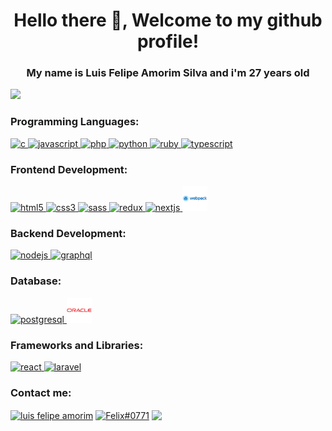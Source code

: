 <h1 align="center">Hello there 👋, Welcome to my github profile!</h1>
<h3 align="center">My name is Luis Felipe Amorim Silva and i'm 27 years old</h3>

![](https://dcbadge.vercel.app/api/shield/Felix#0771)

<h3 align="left">Programming Languages:</h3>
<p align="left">
<a href="https://www.cprogramming.com/" target="_blank" rel="noreferrer"> <img src="https://img.shields.io/badge/C-00599C?style=for-the-badge&logo=c&logoColor=white" alt="c"/> </a>
<a href="https://developer.mozilla.org/en-US/docs/Web/JavaScript" target="_blank" rel="noreferrer"> <img src="https://img.shields.io/badge/JavaScript-323330?style=for-the-badge&logo=javascript&logoColor=F7DF1E" alt="javascript"/> </a>
<a href="https://www.php.net" target="_blank" rel="noreferrer"> <img src="https://img.shields.io/badge/PHP-777BB4?style=for-the-badge&logo=php&logoColor=white" alt="php"/> </a>
<a href="https://www.python.org" target="_blank" rel="noreferrer"> <img src="https://img.shields.io/badge/Python-3776AB?style=for-the-badge&logo=python&logoColor=white" alt="python"/> </a>
<a href="https://www.ruby-lang.org/en/" target="_blank" rel="noreferrer"> <img src="https://img.shields.io/badge/Ruby-CC342D?style=for-the-badge&logo=ruby&logoColor=white" alt="ruby"/> </a>
<a href="https://www.typescriptlang.org/" target="_blank" rel="noreferrer"> <img src="https://img.shields.io/badge/TypeScript-007ACC?style=for-the-badge&logo=typescript&logoColor=white" alt="typescript"/> </a>
</p>

<h3 align="left"> Frontend Development:</h3>
<p align="left">
<a href="https://www.w3.org/html/" target="_blank" rel="noreferrer"> <img src="https://img.shields.io/badge/HTML-239120?style=for-the-badge&logo=html5&logoColor=white" alt="html5"/> </a>
<a href="https://www.w3schools.com/css/" target="_blank" rel="noreferrer"> <img src="https://img.shields.io/badge/CSS-239120?&style=for-the-badge&logo=css3&logoColor=white" alt="css3"/> </a>
<a href="https://sass-lang.com" target="_blank" rel="noreferrer"> <img src="https://img.shields.io/badge/Sass-CC6699?style=for-the-badge&logo=sass&logoColor=white" alt="sass"/> </a>
<a href="https://redux.js.org" target="_blank" rel="noreferrer"> <img src="https://img.shields.io/badge/Redux-593D88?style=for-the-badge&logo=redux&logoColor=white" alt="redux"</a>
<a href="https://nextjs.org/" target="_blank" rel="noreferrer"> <img src="https://cdn.worldvectorlogo.com/logos/nextjs-2.svg" alt="nextjs" width="40" height="40"/> </a>
<a href="https://webpack.js.org" target="_blank" rel="noreferrer"> <img src="https://raw.githubusercontent.com/devicons/devicon/d00d0969292a6569d45b06d3f350f463a0107b0d/icons/webpack/webpack-original-wordmark.svg" alt="webpack" width="40" height="40"/> </a>
</p>
<h3 align="left"> Backend Development:</h3>
<p align="left">
<a href="https://nodejs.org" target="_blank" rel="noreferrer"> <img src="https://img.shields.io/badge/Node.js-43853D?style=for-the-badge&logo=node.js&logoColor=white" alt="nodejs"/> </a>
<a href="https://graphql.org" target="_blank" rel="noreferrer"> <img src="https://www.vectorlogo.zone/logos/graphql/graphql-icon.svg" alt="graphql" width="40" height="40"/> </a>
</p>
<h3 align="left"> Database:</h3>
<p align="left">
<a href="https://www.postgresql.org" target="_blank" rel="noreferrer"> <img src="https://img.shields.io/badge/PostgreSQL-316192?style=for-the-badge&logo=postgresql&logoColor=white" alt="postgresql"/> </a>
<a href="https://www.oracle.com/" target="_blank" rel="noreferrer"> <img src="https://raw.githubusercontent.com/devicons/devicon/master/icons/oracle/oracle-original.svg" alt="oracle" width="40" height="40"/> </a>
</p>
<h3 align="left">Frameworks and Libraries:</h3>
<p align="left">
<a href="https://reactjs.org/" target="_blank" rel="noreferrer"> <img src="https://img.shields.io/badge/React-20232A?style=for-the-badge&logo=react&logoColor=61DAFB" alt="react"/> </a>
<a href="https://laravel.com/" target="_blank" rel="noreferrer"> <img src="https://img.shields.io/badge/Laravel-FF2D20?style=for-the-badge&logo=laravel&logoColor=white" alt="laravel"/> </a>
</p>

<h3 align="left">Contact me:</h3>
<p align="left">
<a href="https://linkedin.com/in/luis-felipe-amorim-43b201210" target="blank"><img align="center" src="https://img.shields.io/badge/LinkedIn-0077B5?style=for-the-badge&logo=linkedin&logoColor=white" alt="luis felipe amorim"/></a>
<a href="https://discord.gg/Felix#0771" target="blank"><img align="center" src="https://img.shields.io/badge/Discord-7289DA?style=for-the-badge&logo=discord&logoColor=white" alt="Felix#0771" height="30" width="40" /></a>
<img align="center" src="https://img.shields.io/badge/Microsoft_Outlook-0078D4?style=for-the-badge&logo=microsoft-outlook&logoColor=white"</img>
</p>
